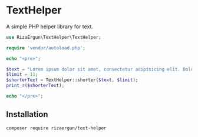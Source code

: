 # TextHelper

A simple PHP helper library for text.

```php
use RizaErgun\TextHelper\TextHelper;

require 'vendor/autoload.php';

echo "<pre>";

$text = "Lorem ipsum dolor sit amet, consectetur adipisicing elit. Dolor, quasi.";
$limit = 11;
$shorterText = TextHelper::shorter($text, $limit);
print_r($shorterText);

echo "</pre>";
```

## Installation

```
composer require rizaergun/text-helper
```